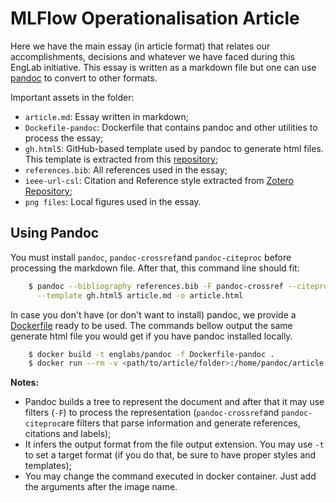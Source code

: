 # MLFlow Operationalisation Article

Here we have the main essay (in article format) that relates our accomplishments, decisions and 
whatever we have faced during this EngLab initiative. This essay is written as a markdown file but 
one can use [pandoc](http://pandoc.org/) to convert to other formats.

Important assets in the folder:

- `article.md`: Essay written in markdown;
- `Dockefile-pandoc`: Dockerfile that contains pandoc and other utilities to process the essay;
- `gh.html5`: GitHub-based template used by pandoc to generate html files. This template is 
    extracted from this [repository](https://github.com/jgm/pandoc-templates);
- `references.bib`: All references used in the essay;
- `ieee-url-csl`: Citation and Reference style extracted from 
    [Zotero Repository](https://www.zotero.org/styles);
- `png files`: Local figures used in the essay.

## Using Pandoc

You must install `pandoc`, `pandoc-crossref`and `pandoc-citeproc` before processing the markdown 
file. After that, this command line should fit:

```sh
    $ pandoc --bibliography references.bib -F pandoc-crossref --citeproc --csl iee-url.csl \
      --template gh.html5 article.md -o article.html
```


In case you don't have (or don't want to install) pandoc, we provide a 
[Dockerfile](Dockerfile-pandoc) ready to be used. The commands bellow output the same generate html
file you would get if you have pandoc installed locally.

```sh
    $ docker build -t englabs/pandoc -f Dockerfile-pandoc .
    $ docker run --rm -v <path/to/article/folder>:/home/pandoc/article englabs/pandoc:latest
```

**Notes:**
- Pandoc builds a tree to represent the document and after that it may use filters (`-F`) to process
  the representation (`pandoc-crossref`and `pandoc-citeproc`are filters that parse information and
  generate references, citations and labels);
- It infers the output format from the file output extension. You may use `-t` to set a target 
  format (if you do that, be sure to have proper styles and templates);
- You may change the command executed in docker container. Just add the arguments after the image 
  name.

